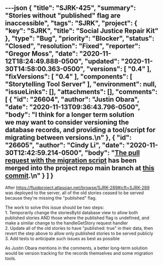 ---json
{
  "title": "SJRK-425",
  "summary": "Stories without \"published\" flag are inaccessible",
  "tags": "SJRK",
  "project": {
    "key": "SJRK",
    "title": "Social Justice Repair Kit"
  },
  "type": "Bug",
  "priority": "Blocker",
  "status": "Closed",
  "resolution": "Fixed",
  "reporter": "Gregor Moss",
  "date": "2020-11-12T18:24:49.888-0500",
  "updated": "2020-11-30T14:58:00.363-0500",
  "versions": [
    "0.4"
  ],
  "fixVersions": [
    "0.4"
  ],
  "components": [
    "Storytelling Tool Server"
  ],
  "environment": null,
  "issueLinks": [],
  "attachments": [],
  "comments": [
    {
      "id": "26604",
      "author": "Justin Obara",
      "date": "2020-11-13T09:36:43.796-0500",
      "body": "I think for a longer term solution we may want to consider versioning the database records, and providing a tool/script for migrating between versions.\n"
    },
    {
      "id": "26605",
      "author": "Cindy Li",
      "date": "2020-11-30T12:42:59.214-0500",
      "body": "[The pull request with the migration script](https://github.com/fluid-project/sjrk-story-telling/pull/102) has been merged into the project repo main branch at [this commit](https://github.com/fluid-project/sjrk-story-telling/commit/d16dafeb8cc3487e62756deb8f3f5b06398e796c).\n"
    }
  ]
}
---
After <https://fluidproject.atlassian.net/browse/SJRK-289#icft=SJRK-289> was deployed to the server, all of the old stories ceased to be served because they're missing the "published" flag.

The work to solve this issue should be two steps:\
1\. Temporarily change the storiesById database view to allow both published stories AND those where the published flag is undefined, and make a similar change to the handleGetStory request handler\
2\. Update all of the old stories to have "published: true" in their data, then revert the step above to allow only published stories to be served publicly\
3\. Add tests to anticipate such issues as best as possible

As Justin Obara mentions in the comments, a better long-term solution would be version tracking for the records themselves and some migration tools.

        